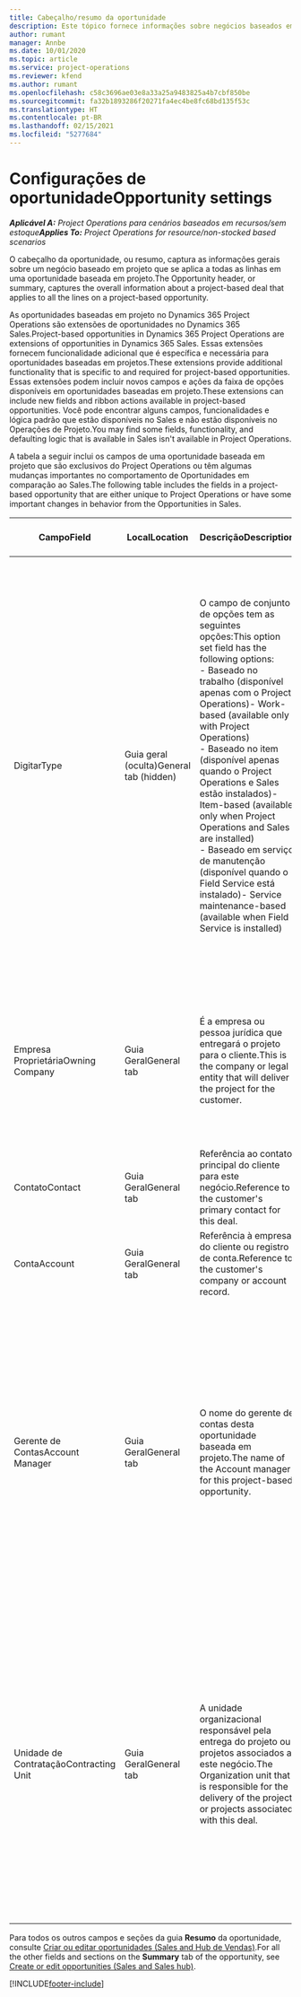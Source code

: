 ```yaml
---
title: Cabeçalho/resumo da oportunidade
description: Este tópico fornece informações sobre negócios baseados em projeto e linhas de oportunidade com base em projeto.
author: rumant
manager: Annbe
ms.date: 10/01/2020
ms.topic: article
ms.service: project-operations
ms.reviewer: kfend
ms.author: rumant
ms.openlocfilehash: c58c3696ae03e8a33a25a9483825a4b7cbf850be
ms.sourcegitcommit: fa32b1893286f20271fa4ec4be8fc68bd135f53c
ms.translationtype: HT
ms.contentlocale: pt-BR
ms.lasthandoff: 02/15/2021
ms.locfileid: "5277684"
---
```

# <a name="opportunity-settings"></a><span data-ttu-id="1aec2-103">Configurações de oportunidade</span><span class="sxs-lookup"><span data-stu-id="1aec2-103">Opportunity settings</span></span>

<span data-ttu-id="1aec2-104">_**Aplicável A:** Project Operations para cenários baseados em recursos/sem estoque_</span><span class="sxs-lookup"><span data-stu-id="1aec2-104">_**Applies To:** Project Operations for resource/non-stocked based scenarios_</span></span>


<span data-ttu-id="1aec2-105">O cabeçalho da oportunidade, ou resumo, captura as informações gerais sobre um negócio baseado em projeto que se aplica a todas as linhas em uma oportunidade baseada em projeto.</span><span class="sxs-lookup"><span data-stu-id="1aec2-105">The Opportunity header, or summary, captures the overall information about a project-based deal that applies to all the lines on a project-based opportunity.</span></span>

<span data-ttu-id="1aec2-106">As oportunidades baseadas em projeto no Dynamics 365 Project Operations são extensões de oportunidades no Dynamics 365 Sales.</span><span class="sxs-lookup"><span data-stu-id="1aec2-106">Project-based opportunities in Dynamics 365 Project Operations are extensions of opportunities in Dynamics 365 Sales.</span></span> <span data-ttu-id="1aec2-107">Essas extensões fornecem funcionalidade adicional que é específica e necessária para oportunidades baseadas em projetos.</span><span class="sxs-lookup"><span data-stu-id="1aec2-107">These extensions provide additional functionality that is specific to and required for project-based opportunities.</span></span> <span data-ttu-id="1aec2-108">Essas extensões podem incluir novos campos e ações da faixa de opções disponíveis em oportunidades baseadas em projeto.</span><span class="sxs-lookup"><span data-stu-id="1aec2-108">These extensions can include new fields and ribbon actions available in project-based opportunities.</span></span> <span data-ttu-id="1aec2-109">Você pode encontrar alguns campos, funcionalidades e lógica padrão que estão disponíveis no Sales e não estão disponíveis no Operações de Projeto.</span><span class="sxs-lookup"><span data-stu-id="1aec2-109">You may find some fields, functionality, and defaulting logic that is available in Sales isn't available in Project Operations.</span></span>

<span data-ttu-id="1aec2-110">A tabela a seguir inclui os campos de uma oportunidade baseada em projeto que são exclusivos do Project Operations ou têm algumas mudanças importantes no comportamento de Oportunidades em comparação ao Sales.</span><span class="sxs-lookup"><span data-stu-id="1aec2-110">The following table includes the fields in a project-based opportunity that are either unique to Project Operations or have some important changes in behavior from the Opportunities in Sales.</span></span>

| <span data-ttu-id="1aec2-111">**Campo**</span><span class="sxs-lookup"><span data-stu-id="1aec2-111">**Field**</span></span> | <span data-ttu-id="1aec2-112">**Local**</span><span class="sxs-lookup"><span data-stu-id="1aec2-112">**Location**</span></span> | <span data-ttu-id="1aec2-113">**Descrição**</span><span class="sxs-lookup"><span data-stu-id="1aec2-113">**Description**</span></span> | <span data-ttu-id="1aec2-114">**Impacto a jusante**</span><span class="sxs-lookup"><span data-stu-id="1aec2-114">**Downstream impact**</span></span> |
| --- | --- | --- | --- |
| <span data-ttu-id="1aec2-115">Digitar</span><span class="sxs-lookup"><span data-stu-id="1aec2-115">Type</span></span> | <span data-ttu-id="1aec2-116">Guia geral (oculta)</span><span class="sxs-lookup"><span data-stu-id="1aec2-116">General tab (hidden)</span></span> | <span data-ttu-id="1aec2-117">O campo de conjunto de opções tem as seguintes opções:</span><span class="sxs-lookup"><span data-stu-id="1aec2-117">This option set field has the following options:</span></span></br><span data-ttu-id="1aec2-118">- Baseado no trabalho (disponível apenas com o Project Operations)</span><span class="sxs-lookup"><span data-stu-id="1aec2-118">- Work-based (available only with Project Operations)</span></span></br><span data-ttu-id="1aec2-119">- Baseado no item (disponível apenas quando o Project Operations e Sales estão instalados)</span><span class="sxs-lookup"><span data-stu-id="1aec2-119">- Item-based (available only when Project Operations and Sales are installed)</span></span></br><span data-ttu-id="1aec2-120">- Baseado em serviço de manutenção (disponível quando o Field Service está instalado)</span><span class="sxs-lookup"><span data-stu-id="1aec2-120">- Service maintenance-based (available when Field Service is installed)</span></span> | <span data-ttu-id="1aec2-121">Quando você usa o Project Operations, o valor deste campo é automaticamente definido como **Baseado em trabalho**, o que classifica a oportunidade como baseada em projeto.</span><span class="sxs-lookup"><span data-stu-id="1aec2-121">When you use Project Operations, this field value is automatically set to **Work-based** which classifies the Opportunity as project-based.</span></span> <span data-ttu-id="1aec2-122">Uma oportunidade deve ser baseada em projeto para habilitar todas as extensões e funcionalidades específicas do projeto no processo de vendas posterior para este negócio.</span><span class="sxs-lookup"><span data-stu-id="1aec2-122">An Opportunity should be project-based to enable all project-specific extensions and functionality in the downstream sales process for this deal.</span></span> |
| <span data-ttu-id="1aec2-123">Empresa Proprietária</span><span class="sxs-lookup"><span data-stu-id="1aec2-123">Owning Company</span></span> | <span data-ttu-id="1aec2-124">Guia Geral</span><span class="sxs-lookup"><span data-stu-id="1aec2-124">General tab</span></span> | <span data-ttu-id="1aec2-125">É a empresa ou pessoa jurídica que entregará o projeto para o cliente.</span><span class="sxs-lookup"><span data-stu-id="1aec2-125">This is the company or legal entity that will deliver the project for the customer.</span></span> | <span data-ttu-id="1aec2-126">As informações deste campo serão copiadas para o campo correspondente na cotação do projeto que é criada a partir desta oportunidade.</span><span class="sxs-lookup"><span data-stu-id="1aec2-126">This field information will be copied to the corresponding field on the Project quote that is created from this Opportunity.</span></span> |
| <span data-ttu-id="1aec2-127">Contato</span><span class="sxs-lookup"><span data-stu-id="1aec2-127">Contact</span></span> | <span data-ttu-id="1aec2-128">Guia Geral</span><span class="sxs-lookup"><span data-stu-id="1aec2-128">General tab</span></span> | <span data-ttu-id="1aec2-129">Referência ao contato principal do cliente para este negócio.</span><span class="sxs-lookup"><span data-stu-id="1aec2-129">Reference to the customer's primary contact for this deal.</span></span> | |
| <span data-ttu-id="1aec2-130">Conta</span><span class="sxs-lookup"><span data-stu-id="1aec2-130">Account</span></span> | <span data-ttu-id="1aec2-131">Guia Geral</span><span class="sxs-lookup"><span data-stu-id="1aec2-131">General tab</span></span> | <span data-ttu-id="1aec2-132">Referência à empresa do cliente ou registro de conta.</span><span class="sxs-lookup"><span data-stu-id="1aec2-132">Reference to the customer's company or account record.</span></span> | |
| <span data-ttu-id="1aec2-133">Gerente de Contas</span><span class="sxs-lookup"><span data-stu-id="1aec2-133">Account Manager</span></span> | <span data-ttu-id="1aec2-134">Guia Geral</span><span class="sxs-lookup"><span data-stu-id="1aec2-134">General tab</span></span> | <span data-ttu-id="1aec2-135">O nome do gerente de contas desta oportunidade baseada em projeto.</span><span class="sxs-lookup"><span data-stu-id="1aec2-135">The name of the Account manager for this project-based opportunity.</span></span> | <span data-ttu-id="1aec2-136">O gerente de contas é responsável por gerenciar o relacionamento com o cliente até a conclusão deste projeto.</span><span class="sxs-lookup"><span data-stu-id="1aec2-136">The Account manager is responsible for managing the relationship with the customer through the completion of this project.</span></span> <span data-ttu-id="1aec2-137">Com base no registro de recurso reservável vinculado ao gerente de contas, a unidade de contratação é padronizada.</span><span class="sxs-lookup"><span data-stu-id="1aec2-137">Based on the bookable resource record tied to the Account manager, the contracting unit is defaulted.</span></span> |
| <span data-ttu-id="1aec2-138">Unidade de Contratação</span><span class="sxs-lookup"><span data-stu-id="1aec2-138">Contracting Unit</span></span> | <span data-ttu-id="1aec2-139">Guia Geral</span><span class="sxs-lookup"><span data-stu-id="1aec2-139">General tab</span></span> | <span data-ttu-id="1aec2-140">A unidade organizacional responsável pela entrega do projeto ou projetos associados a este negócio.</span><span class="sxs-lookup"><span data-stu-id="1aec2-140">The Organization unit that is responsible for the delivery of the project or projects associated with this deal.</span></span> | <span data-ttu-id="1aec2-141">A unidade de contratação é a divisão da empresa que concluirá os projetos após o fechamento do negócio.</span><span class="sxs-lookup"><span data-stu-id="1aec2-141">The contracting unit is the division of the company that will complete the project(s) after the deal is closed.</span></span> <span data-ttu-id="1aec2-142">Cada unidade de contratação tem uma moeda, e essa moeda é usada para relatar os custos estimados e reais incorridos durante o projeto.</span><span class="sxs-lookup"><span data-stu-id="1aec2-142">Every contracting unit has a currency, and this currency is used to report estimated and actual costs incurred during the project.</span></span> |

<span data-ttu-id="1aec2-143">Para todos os outros campos e seções da guia **Resumo** da oportunidade, consulte [Criar ou editar oportunidades (Sales and Hub de Vendas)](https://docs.microsoft.com/dynamics365/sales-enterprise/create-edit-opportunity-sales).</span><span class="sxs-lookup"><span data-stu-id="1aec2-143">For all the other fields and sections on the **Summary** tab of the opportunity, see [Create or edit opportunities (Sales and Sales hub)](https://docs.microsoft.com/dynamics365/sales-enterprise/create-edit-opportunity-sales).</span></span>


[!INCLUDE[footer-include](../includes/footer-banner.md)]
